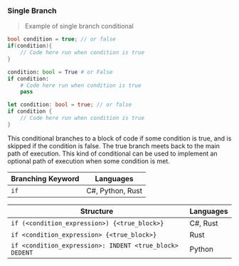 ### Single Branch

> Example of single branch conditional

```csharp
bool condition = true; // or false
if(condition){
    // Code here run when condition is true
}
```

```python
condition: bool = True # or False
if condition:
    # Code here run when condition is true
    pass
```

```rust
let condition: bool = true; // or false
if condition {
    // Code here run when condition is true
}
```

This conditional branches to a block of code if some condition is true, and is skipped if the condition is false. The true branch meets back to the main path of execution. This kind of conditional can be used to implement an optional path of execution when some condition is met.

| Branching Keyword | Languages        |
|-------------------|------------------|
| `if`              | C#, Python, Rust |

| Structure                                               | Languages |
|---------------------------------------------------------|-----------|
| `if (<condition_expression>) {<true_block>}`            | C#, Rust  |
| `if <condition_expression> {<true_block>}`              | Rust      |
| `if <condition_expression>: INDENT <true_block> DEDENT` | Python    |